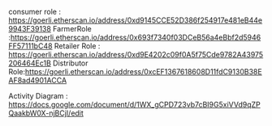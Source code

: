 consumer role : https://goerli.etherscan.io/address/0xd9145CCE52D386f254917e481eB44e9943F39138
FarmerRole :https://goerli.etherscan.io/address/0x693f7340f03DCeB56a4eBbf2d5946FF57111bC48
Retailer Role : https://goerli.etherscan.io/address/0xd9E4202c09f0A5f75Cde9782A43975206464Ec1B
Distributor Role:https://goerli.etherscan.io/address/0xcEF1367618608D11fdC9130B38EAF8ad4901ACCA



Activity Diagram : https://docs.google.com/document/d/1WX_gCPD723vb7cBI9G5xiVVd9qZPQaakbW0X-njBCjI/edit